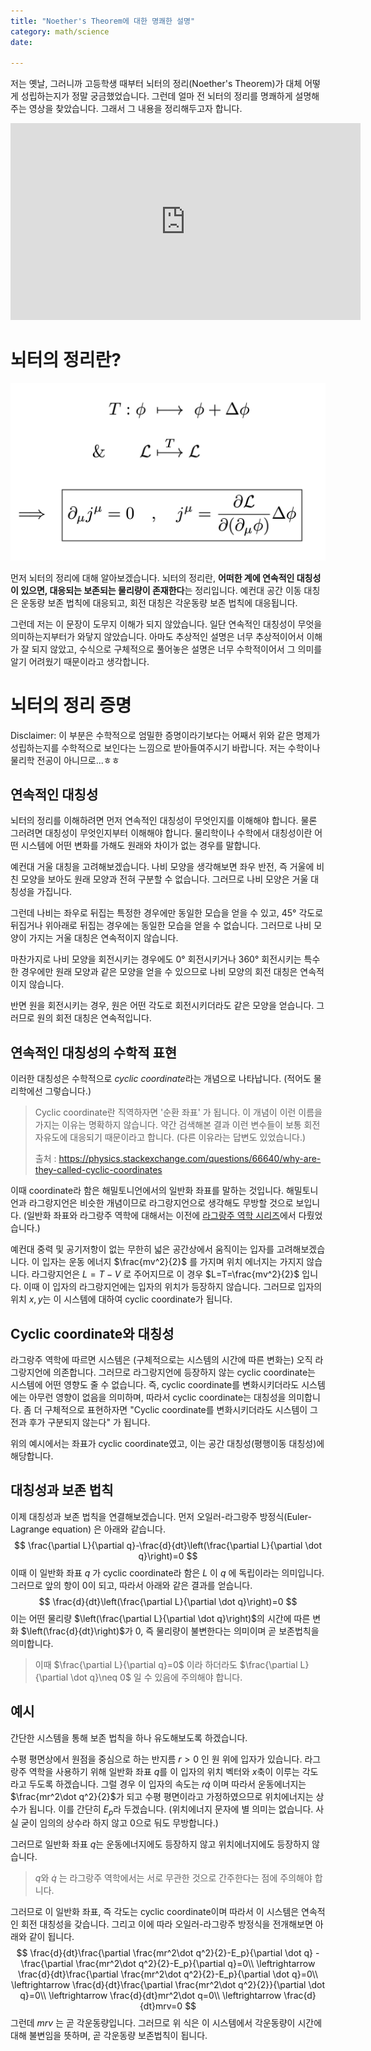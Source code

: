 ```yaml
---
title: "Noether's Theorem에 대한 명쾌한 설명"
category: math/science
date: 

---
```


저는 옛날, 그러니까 고등학생 때부터 뇌터의 정리(Noether's Theorem)가 대체 어떻게 성립하는지가 정말 궁금했었습니다. 그런데 얼마 전 뇌터의 정리를 명쾌하게 설명해주는 영상을 찾았습니다. 그래서 그 내용을 정리해두고자 합니다.

<iframe width="560" height="315" src="https://www.youtube.com/embed/78wz4KSzUvo" title="YouTube video player" frameborder="0" allow="accelerometer; autoplay; clipboard-write; encrypted-media; gyroscope; picture-in-picture" allowfullscreen></iframe>

# 뇌터의 정리란?

![EOWWvo7VAAAqxFE](imgs/EOWWvo7VAAAqxFE.jpeg)

먼저 뇌터의 정리에 대해 알아보겠습니다. 뇌터의 정리란, **어떠한 계에 연속적인 대칭성이 있으면, 대응되는 보존되는 물리량이 존재한다**는 정리입니다. 예컨대 공간 이동 대칭은 운동량 보존 법칙에 대응되고, 회전 대칭은 각운동량 보존 법칙에 대응됩니다.

그런데 저는 이 문장이 도무지 이해가 되지 않았습니다. 일단 연속적인 대칭성이 무엇을 의미하는지부터가 와닿지 않았습니다. 아마도 추상적인 설명은 너무 추상적이어서 이해가 잘 되지 않았고, 수식으로 구체적으로 풀어놓은 설명은 너무 수학적이어서 그 의미를 알기 어려웠기 때문이라고 생각합니다.

# 뇌터의 정리 증명

Disclaimer: 이 부분은 수학적으로 엄밀한 증명이라기보다는 어째서 위와 같은 명제가 성립하는지를 수학적으로 보인다는 느낌으로 받아들여주시기 바랍니다. 저는 수학이나 물리학 전공이 아니므로...ㅎㅎ

## 연속적인 대칭성

뇌터의 정리를 이해하려면 먼저 연속적인 대칭성이 무엇인지를 이해해야 합니다. 물론 그러려면 대칭성이 무엇인지부터 이해해야 합니다. 물리학이나 수학에서 대칭성이란 어떤 시스템에 어떤 변화를 가해도 원래와 차이가 없는 경우를 말합니다.

예컨대 거울 대칭을 고려해보겠습니다. 나비 모양을 생각해보면 좌우 반전, 즉 거울에 비친 모양을 보아도 원래 모양과 전혀 구분할 수 없습니다. 그러므로 나비 모양은 거울 대칭성을 가집니다.

그런데 나비는 좌우로 뒤집는 특정한 경우에만 동일한 모습을 얻을 수 있고, 45° 각도로 뒤집거나 위아래로 뒤집는 경우에는 동일한 모습을 얻을 수 없습니다. 그러므로 나비 모양이 가지는 거울 대칭은 연속적이지 않습니다.

마찬가지로 나비 모양을 회전시키는 경우에도 0° 회전시키거나 360° 회전시키는 특수한 경우에만 원래 모양과 같은 모양을 얻을 수 있으므로 나비 모양의 회전 대칭은 연속적이지 않습니다.

반면 원을 회전시키는 경우, 원은 어떤 각도로 회전시키더라도 같은 모양을 얻습니다. 그러므로 원의 회전 대칭은 연속적입니다.

## 연속적인 대칭성의 수학적 표현

이러한 대칭성은 수학적으로 *cyclic coordinate*라는 개념으로 나타납니다. (적어도 물리학에선 그렇습니다.)

> Cyclic coordinate란 직역하자면 '순환 좌표' 가 됩니다. 이 개념이 이런 이름을 가지는 이유는 명확하지 않습니다. 약간 검색해본 결과 이런 변수들이 보통 회전 자유도에 대응되기 때문이라고 합니다. (다른 이유라는 답변도 있었습니다.)
>
> 출처 : https://physics.stackexchange.com/questions/66640/why-are-they-called-cyclic-coordinates

이때 coordinate라 함은 해밀토니언에서의 일반화 좌표를 말하는 것입니다. 해밀토니언과 라그랑지언은 비슷한 개념이므로 라그랑지언으로 생각해도 무방할 것으로 보입니다. (일반화 좌표와 라그랑주 역학에 대해서는 이전에 [라그랑주 역학 시리즈](/posts/lagrangian-1)에서 다뤘었습니다.)

예컨대 중력 및 공기저항이 없는 무한히 넓은 공간상에서 움직이는 입자를 고려해보겠습니다. 이 입자는 운동 에너지 $\frac{mv^2}{2}$ 를 가지며 위치 에너지는 가지지  않습니다. 라그랑지언은 $L=T-V$ 로 주어지므로 이 경우 $L=T=\frac{mv^2}{2}$ 입니다. 이때 이 입자의 라그랑지언에는 입자의 위치가 등장하지 않습니다. 그러므로 입자의 위치 $x, y$는 이 시스템에 대하여 cyclic coordinate가 됩니다.

## Cyclic coordinate와 대칭성

라그랑주 역학에 따르면 시스템은 (구체적으로는 시스템의 시간에 따른 변화는) 오직 라그랑지언에 의존합니다. 그러므로 라그랑지언에 등장하지 않는 cyclic coordinate는 시스템에 어떤 영향도 줄 수 없습니다. 즉, cyclic coordinate를 변화시키더라도 시스템에는 아무런 영향이 없음을 의미하며, 따라서 cyclic coordinate는 대칭성을 의미합니다. 좀 더 구체적으로 표현하자면 "Cyclic coordinate를 변화시키더라도 시스템이 그 전과 후가 구분되지 않는다" 가 됩니다.

위의 예시에서는 좌표가 cyclic coordinate였고, 이는 공간 대칭성(평행이동 대칭성)에 해당합니다.

## 대칭성과 보존 법칙

이제 대칭성과 보존 법칙을 연결해보겠습니다. 먼저 오일러-라그랑주 방정식(Euler-Lagrange equation) 은 아래와 같습니다.
$$
\frac{\partial L}{\partial q}-\frac{d}{dt}\left(\frac{\partial L}{\partial \dot q}\right)=0
$$
이때 이 일반화 좌표 $q$ 가 cyclic coordinate라 함은 $L$ 이 $q$ 에 독립이라는 의미입니다. 그러므로 앞의 항이 0이 되고, 따라서 아래와 같은 결과를 얻습니다.
$$
\frac{d}{dt}\left(\frac{\partial L}{\partial \dot q}\right)=0
$$
이는 어떤 물리량 $\left(\frac{\partial L}{\partial \dot q}\right)$의 시간에 따른 변화 $\left(\frac{d}{dt}\right)$가 0, 즉 물리량이 불변한다는 의미이며 곧 보존법칙을 의미합니다.

> 이때 $\frac{\partial L}{\partial q}=0$ 이라 하더라도 $\frac{\partial L}{\partial \dot q}\neq 0$ 일 수 있음에 주의해야 합니다.

## 예시

간단한 시스템을 통해 보존 법칙을 하나 유도해보도록 하겠습니다.

수평 평면상에서 원점을 중심으로 하는 반지름 $r>0$ 인 원 위에 입자가 있습니다. 라그랑주 역학을 사용하기 위해 일반화 좌표 $q$를 이 입자의 위치 벡터와 $x$축이 이루는 각도라고 두도록 하겠습니다. 그럴 경우 이 입자의 속도는 $r\dot q$ 이며 따라서 운동에너지는 $\frac{mr^2\dot q^2}{2}$가 되고 수평 평면이라고 가정하였으므로 위치에너지는 상수가 됩니다. 이를 간단히 $E_p$라 두겠습니다. (위치에너지 문자에 별 의미는 없습니다. 사실 굳이 임의의 상수라 하지 않고 0으로 둬도 무방합니다.)

그러므로 일반화 좌표 $q$는 운동에너지에도 등장하지 않고 위치에너지에도 등장하지 않습니다.

> $q$와 $\dot q$ 는 라그랑주 역학에서는 서로 무관한 것으로 간주한다는 점에 주의해야 합니다.

그러므로 이 일반화 좌표, 즉 각도는 cyclic coordinate이며 따라서 이 시스템은 연속적인 회전 대칭성을 갖습니다. 그리고 이에 따라 오일러-라그랑주 방정식을 전개해보면 아래와 같이 됩니다.
$$
\frac{d}{dt}\frac{\partial \frac{mr^2\dot q^2}{2}-E_p}{\partial \dot q}
           -\frac{\partial \frac{mr^2\dot q^2}{2}-E_p}{\partial q}=0\\
\leftrightarrow \frac{d}{dt}\frac{\partial \frac{mr^2\dot q^2}{2}-E_p}{\partial \dot q}=0\\
\leftrightarrow \frac{d}{dt}\frac{\partial \frac{mr^2\dot q^2}{2}}{\partial \dot q}=0\\
\leftrightarrow \frac{d}{dt}mr^2\dot q=0\\
\leftrightarrow \frac{d}{dt}mrv=0
$$
그런데 $mrv$ 는 곧 각운동량입니다. 그러므로 위 식은 이 시스템에서 각운동량이 시간에 대해 불변임을 뜻하며, 곧 각운동량 보존법칙이 됩니다.

